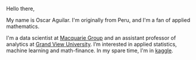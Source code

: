 Hello there,

My name is Oscar Aguilar. I'm originally from Peru, and I'm a fan of applied mathematics. 

I'm a data scientist at [Macquarie Group](https://www.macquarie.com/us/en.html) and an assistant professor of analytics at [Grand View University](https://www.grandview.edu/). I’m interested in applied statistics, machine learning and math-finance. In my spare time, I'm in [kaggle](https://www.kaggle.com/oscarm524).


<!---
oscarm524/oscarm524 is a ✨ special ✨ repository because its `README.md` (this file) appears on your GitHub profile.
You can click the Preview link to take a look at your changes.
--->
